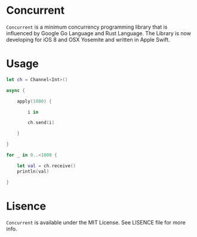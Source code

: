# Concurrent

`Concurrent` is a minimum concurrency programming library that is influenced by Google Go Language and Rust Language.
The Library is now developing for iOS 8 and OSX Yosemite and written in Apple Swift.

# Usage

```swift
let ch = Channel<Int>()

async {

    apply(1000) {

        i in

        ch.send(i)

    }

}

for _ in 0..<1000 {

    let val = ch.receive()
    println(val)

}
```

# Lisence

`Concurrent` is available under the MIT License. See LISENCE file for more info.
